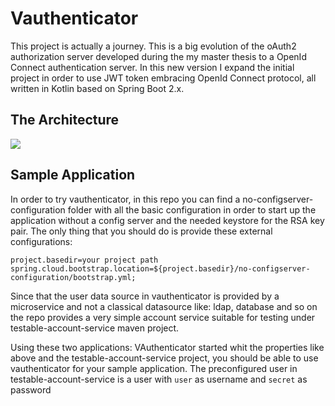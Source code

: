 # Vauthenticator

This project is actually a journey. This is a big evolution of the oAuth2 authorization server 
developed during the my master thesis to a OpenId Connect authentication server.
In this new version I expand the initial project in order to use JWT token embracing OpenId Connect protocol,
all written in Kotlin based on Spring Boot 2.x. 

## The Architecture

![](https://github.com/mrFlick72/vauthenticator/blob/master/images/vauhenticator-architecture.png)

## Sample Application

In order to try vauthenticator, in this repo you can find a no-configserver-configuration folder with all the basic 
configuration in order to start up the application without a config server and the needed keystore for the RSA key pair.
The only thing that you should do is provide these external configurations:

```properties
project.basedir=your project path
spring.cloud.bootstrap.location=${project.basedir}/no-configserver-configuration/bootstrap.yml;
```  

Since that the user data source in vauthenticator is provided by a microservice and not a classical datasource like: ldap, 
database and so on the repo provides a very simple account service suitable for testing under testable-account-service maven project.

Using these two applications: VAuthenticator started whit the properties like above and the testable-account-service project, 
you should be able to use vauthenticator for your sample application. The preconfigured user in testable-account-service is a 
user with `user` as username and `secret` as password 